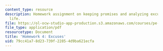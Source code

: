 ```yaml
---
content_type: resource
description: Homework assignment on keeping promises and analyzing excuses in your
  life.
file: https://ol-ocw-studio-app-production.s3.amazonaws.com/courses/pe-550-designing-your-life-spring-2009/79cc41a78d23739f22854d9ba621ecfa_MITPE_550iap09_s09_assn04.pdf
file_type: application/pdf
resourcetype: Document
title: 'Homework 4: Excuses'
uid: 79cc41a7-8d23-739f-2285-4d9ba621ecfa
---
```

